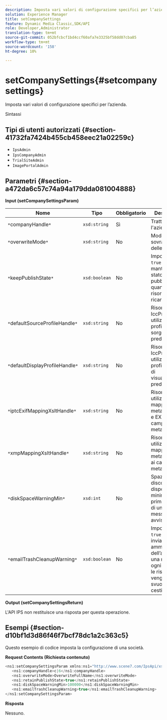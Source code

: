 ```yaml
---
description: Imposta vari valori di configurazione specifici per l’azienda.
solution: Experience Manager
title: setCompanySettings
feature: Dynamic Media Classic,SDK/API
role: Developer,Administrator
translation-type: tm+mt
source-git-commit: 052bfcbcf1bd4ccf60afa7e3325bf58dd07cba85
workflow-type: tm+mt
source-wordcount: '158'
ht-degree: 10%

---
```



# setCompanySettings{#setcompanysettings}

Imposta vari valori di configurazione specifici per l’azienda.

Sintassi

## Tipi di utenti autorizzati {#section-41732fa7424b455cb458eec21a02259c}

* `IpsAdmin`
* `IpsCompanyAdmin`
* `TrialSiteAdmin`
* `ImagePortalAdmin`

## Parametri {#section-a472da6c57c74a94a179dda081004888}

**Input (setCompanySettingsParam)**

| Nome | Tipo | Obbligatorio | Descrizione |
|---|---|---|---|
| `*`companyHandle`*` | `xsd:string` | Sì | Tratta l&#39;azienda. |
| `*`overwriteMode`*` | `xsd:string` | No | Modalità di sovrascrittura delle risorse. |
| `*`keepPublishState`*` | `xsd:boolean` | No | Imposta su `true` per mantenere lo stato di pubblicazione quando una risorsa viene ricaricata. |
| `*`defaultSourceProfileHandle`*` | `xsd:string` | No | Risorsa IccProfile da utilizzare come profilo colore sorgente predefinito. |
| `*`defaultDisplayProfileHandle`*` | `xsd:string` | No | Risorsa IccProfile da utilizzare come profilo colore di visualizzazione predefinito. |
| `*`iptcExifMappingXsltHandle`*` | `xsd:string` | No | Risorsa XSL utilizzata per la mappatura dei metadati IPTC e EXIF ai campi di metadati IPS. |
| `*`xmpMappingXsltHandle`*` | `xsd:string` | No | Risorsa XSL utilizzata per mappare i metadati XMP ai campi di metadati IPS. |
| `*`diskSpaceWarningMin`*` | `xsd:int` | No | Spazio su disco disponibile minimo (in KB) prima dell’invio di un messaggio di avviso. |
| `*`emailTrashCleanupWarning`*` | `xsd:boolean` | No | Imposta su `true` per inviare agli amministratori dell’azienda una notifica ogni volta che le risorse vengono svuotate dal cestino. |

**Output (setCompanySettingsReturn)**

L&#39;API IPS non restituisce una risposta per questa operazione.

## Esempi {#section-d10bf1d3d86f46f7bcf78dc1a2c363c5}

Questo esempio di codice imposta la configurazione di una società.

**Request Contents (Richiesta contenuto)**

```java
<ns1:setCompanySettingsParam xmlns:ns1="http://www.scene7.com/IpsApi/xsd/2008-01-15">
   <ns1:companyHandle>c|6</ns1:companyHandle>
   <ns1:overwriteMode>OverwriteFullName</ns1:overwriteMode>
   <ns1:retainPublishState>true</ns1:retainPublishState>
   <ns1:diskSpaceWarningMin>100000</ns1:diskSpaceWarningMin>
   <ns1:emailTrashCleanupWarning>true</ns1:emailTrashCleanupWarning>
</ns1:setCompanySettingsParam>
```

**Risposta**

Nessuno.
